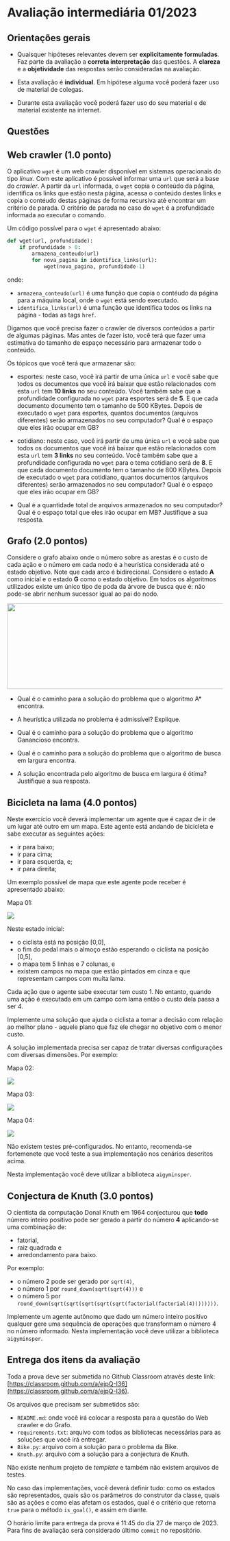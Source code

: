 # Avaliação intermediária 01/2023

## Orientações gerais

* Quaisquer hipóteses relevantes devem ser **explicitamente formuladas**. Faz parte da avaliação a **correta interpretação** das questões. A **clareza** e a **objetividade** das respostas serão consideradas na avaliação. 

* Esta avaliação é **individual**. Em hipótese alguma você poderá fazer uso de material de colegas.

* Durante esta avaliação você poderá fazer uso do seu material e de material existente na internet. 

## Questões

## Web crawler (1.0 ponto)

O aplicativo `wget` é um web crawler disponível em sistemas operacionais do tipo *linux*. Com este aplicativo é possível informar uma `url` que será a base do *crawler*. A partir da `url` informada, o `wget` copia o conteúdo da página, identifica os links que estão nesta página, acessa o conteúdo destes links e copia o contéudo destas páginas de forma recursiva até encontrar um critério de parada. O critério de parada no caso do `wget` é a profundidade informada ao executar o comando.

Um código possível para o `wget` é apresentado abaixo: 

```python
def wget(url, profundidade):
    if profundidade > 0:
        armazena_conteudo(url)
        for nova_pagina in identifica_links(url):
            wget(nova_pagina, profundidade-1)
```

onde: 

* `armazena_conteudo(url)` é uma função que copia o contéudo da página para a máquina local, onde o `wget` está sendo executado. 
* `identifica_links(url)` é uma função que identifica todos os links na página - todas as tags `href`. 


Digamos que você precisa fazer o crawler de diversos conteúdos a partir de algumas páginas. Mas antes de fazer isto, você terá que fazer uma estimativa do tamanho de espaço necessário para armazenar todo o conteúdo. 

Os tópicos que você terá que armazenar são: 

* esportes: neste caso, você irá partir de uma única `url` e você sabe que todos os documentos que você irá baixar que estão relacionados com esta `url` tem **10 links** no seu conteúdo. Você também sabe que a profundidade configurada no `wget` para esportes será de **5**. E que cada documento documento tem o tamanho de 500 KBytes. Depois de executado o `wget` para esportes, quantos documentos (arquivos diferentes) serão armazenados no seu computador? Qual é o espaço que eles irão ocupar em GB? 

* cotidiano: neste caso, você irá partir de uma única `url` e você sabe que todos os documentos que você irá baixar que estão relacionados com esta `url` tem **3 links** no seu conteúdo. Você também sabe que a profundidade configurada no `wget` para o tema cotidiano será de **8**. E que cada documento documento tem o tamanho de 800 KBytes. Depois de executado o `wget` para cotidiano, quantos documentos (arquivos diferentes) serão armazenados no seu computador? Qual é o espaço que eles irão ocupar em GB? 

* Qual é a quantidade total de arquivos armazenados no seu computador? Qual é o espaço total que eles irão ocupar em MB? Justifique a sua resposta. 


## Grafo (2.0 pontos)

Considere o grafo abaixo onde o número sobre as arestas é o custo de cada ação e o número em cada nodo é a heurística considerada até o
estado objetivo. Note que cada arco é bidirecional. Considere o estado **A** como inicial e o estado **G** como o estado objetivo. Em todos os algoritmos utilizados existe um único tipo de poda da árvore de busca que é: não pode-se abrir nenhum sucessor igual ao pai do nodo. 

<img src="img/grafo.png" width="800" height="200">

* Qual é o caminho para a solução do problema que o algoritmo A* encontra.

* A heurística utilizada no problema é admissível? Explique.

* Qual é o caminho para a solução do problema que o algoritmo Ganancioso encontra. 

* Qual é o caminho para a solução do problema que o algoritmo de busca em largura encontra. 

* A solução encontrada pelo algoritmo de busca em largura é ótima? Justifique a sua resposta. 

## Bicicleta na lama (4.0 pontos)

Neste exercício você deverá implementar um agente que é capaz de ir de um lugar até outro em um mapa. Este agente está andando de bicicleta e sabe executar as seguintes ações: 

* ir para baixo;
* ir para cima;
* ir para esquerda, e;
* ir para direita; 

Um exemplo possível de mapa que este agente pode receber é apresentado abaixo: 

Mapa 01: 

<img src="img/mapa_01.png"> 

Neste estado inicial: 

* o ciclista está na posição [0,0],
* o fim do pedal mais o almoço estão esperando o ciclista na posição [0,5],
* o mapa tem 5 linhas e 7 colunas, e
* existem campos no mapa que estão pintados em cinza e que representam campos com muita lama. 

Cada ação que o agente sabe executar tem custo 1. No entanto, quando uma ação é executada em um campo com lama então o custo dela passa a ser 4. 

Implemente uma solução que ajuda o ciclista a tomar a decisão com relação ao melhor plano - aquele plano que faz ele chegar no objetivo com o menor custo.

A solução implementada precisa ser capaz de tratar diversas configurações com diversas dimensões. Por exemplo:

Mapa 02:

<img src="img/mapa_01_01.png"> 

Mapa 03: 

<img src="img/mapa_02.png"> 

Mapa 04: 

<img src="img/mapa_03.png"> 

Não existem testes pré-configurados. No entanto, recomenda-se fortemenete que você teste a sua implementação nos cenários descritos acima.

Nesta implementação você deve utilizar a biblioteca `aigyminsper`.

## Conjectura de Knuth (3.0 pontos)

O cientista da computação Donal Knuth em 1964 conjecturou que **todo** número inteiro positivo pode ser gerado a partir do número **4** aplicando-se uma combinação de:

* fatorial, 
* raiz quadrada e 
* arredondamento para baixo. 

Por exemplo: 

* o número 2 pode ser gerado por `sqrt(4)`, 
* o número 1 por `round_down(sqrt(sqrt(4)))` e 
* o número 5 por `round_down(sqrt(sqrt(sqrt(sqrt(sqrt(factorial(factorial(4))))))))`.

Implemente um agente autônomo que dado um número inteiro positivo qualquer gere uma sequência de operações que transformam o número 4 no número informado. Nesta implementação você deve utilizar a biblioteca `aigyminsper`. 

## Entrega dos itens da avaliação

Toda a prova deve ser submetida no Github Classroom através deste link: [https://classroom.github.com/a/ejpQ-I36](https://classroom.github.com/a/ejpQ-I36).

Os arquivos que precisam ser submetidos são: 

* `README.md`: onde você irá colocar a resposta para a questão do Web crawler e do Grafo. 
* `requirements.txt`: arquivo com todas as bibliotecas necessárias para as soluções que você irá entregar. 
* `Bike.py`: arquivo com a solução para o problema da Bike.
* `Knuth.py`: arquivo com a solução para a conjectura de Knuth. 

Não existe nenhum projeto de *template* e também não existem arquivos de testes. 

No caso das implementações, você deverá definir tudo: como os estados são representados, quais são os parâmetros do construtor da classe, quais são as ações e como elas afetam os estados, qual é o critério que retorna `true` para o método `is_goal()`, e assim em diante. 

O horário limite para entrega da prova é 11:45 do dia 27 de março de 2023. Para fins de avaliação será considerado último `commit` no repositório. 

